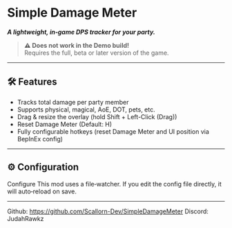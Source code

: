 # Simple Damage Meter  
***A lightweight, in‑game DPS tracker for your party.***  

> **⚠️ Does not work in the Demo build!**  
> Requires the full, beta or later version of the game.  

---

## 🛠 Features

- Tracks total damage per party member  
- Supports physical, magical, AoE, DOT, pets, etc.  
- Drag & resize the overlay (hold Shift + Left-Click (Drag))
- Reset Damage Meter (Default: H)  
- Fully configurable hotkeys (reset Damage Meter and UI position via BepInEx config)  

---

## ⚙️ Configuration

Configure 
This mod uses a file‐watcher. If you edit the config file directly, it will auto‑reload on save.

---
Github: https://github.com/Scallorn-Dev/SimpleDamageMeter
Discord: JudahRawkz


